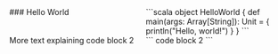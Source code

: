 <style type="text/css" media="screen">
  .left {
  width: 245px;
  float: left;
  }
  .right {
    margin-left: 245px;
  }
  .clear {
    clear: both;
  }
</style>

<div class="left">
  ### Hello World
</div>

<div class="right">
  ```scala
  object HelloWorld {
    def main(args: Array[String]): Unit = {
      println("Hello, world!")
    }
  }
  ```
</div>

<div class="left">
  More text explaining code block 2
</div>

<div class="right">
  ```
  code block 2
  ```
</div>
<div class="clear"></div>
